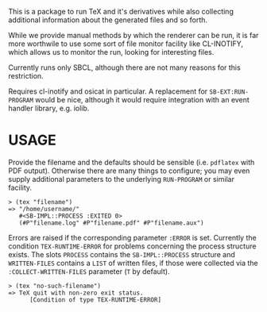 <!-- -*- mode: markdown; -->

This is a package to run TeX and it's derivatives while also collecting
additional information about the generated files and so forth.

While we provide manual methods by which the renderer can be run, it is
far more worthwile to use some sort of file monitor facility like
CL-INOTIFY, which allows us to monitor the run, looking for interesting
files.

Currently runs only SBCL, although there are not many reasons for this
restriction.

Requires cl-inotify and osicat in particular.  A replacement for
`SB-EXT:RUN-PROGRAM` would be nice, although it would require
integration with an event handler library, e.g. iolib.

# USAGE

Provide the filename and the defaults should be sensible
(i.e. `pdflatex` with PDF output).  Otherwise there are many things to
configure; you may even supply additional parameters to the underlying
`RUN-PROGRAM` or similar facility.

    > (tex "filename")
    => "/home/username/"
       #<SB-IMPL::PROCESS :EXITED 0>
       (#P"filename.log" #P"filename.pdf" #P"filename.aux")

Errors are raised if the corresponding parameter `:ERROR` is set.
Currently the condition `TEX-RUNTIME-ERROR` for problems concerning the
process structure exists.  The slots `PROCESS` contains the
`SB-IMPL::PROCESS` structure and `WRITTEN-FILES` contains a `LIST` of
written files, if those were collected via the `:COLLECT-WRITTEN-FILES`
parameter (`T` by default).

    > (tex "no-such-filename")
    => TeX quit with non-zero exit status.
          [Condition of type TEX-RUNTIME-ERROR]
